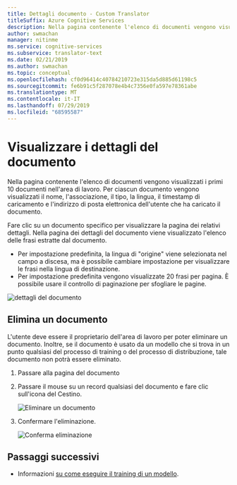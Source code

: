 ```yaml
---
title: Dettagli documento - Custom Translator
titleSuffix: Azure Cognitive Services
description: Nella pagina contenente l'elenco di documenti vengono visualizzati i primi 10 documenti nell'area di lavoro. Per ciascun documento vengono visualizzati il nome, l'associazione, il tipo, la lingua, il timestamp di caricamento e l'indirizzo di posta elettronica dell'utente che ha caricato il documento.
author: swmachan
manager: nitinme
ms.service: cognitive-services
ms.subservice: translator-text
ms.date: 02/21/2019
ms.author: swmachan
ms.topic: conceptual
ms.openlocfilehash: cf0d96414c40784210723e315da5d885d61198c5
ms.sourcegitcommit: fe6b91c5f287078e4b4c7356e0fa597e78361abe
ms.translationtype: MT
ms.contentlocale: it-IT
ms.lasthandoff: 07/29/2019
ms.locfileid: "68595587"
---
```

# <a name="view-document-details"></a>Visualizzare i dettagli del documento

Nella pagina contenente l'elenco di documenti vengono visualizzati i primi 10 documenti nell'area di lavoro. Per ciascun documento vengono visualizzati il nome, l'associazione, il tipo, la lingua, il timestamp di caricamento e l'indirizzo di posta elettronica dell'utente che ha caricato il documento.

Fare clic su un documento specifico per visualizzare la pagina dei relativi dettagli. Nella pagina dei dettagli del documento viene visualizzato l'elenco delle frasi estratte dal documento.

- Per impostazione predefinita, la lingua di "origine" viene selezionata nel campo a discesa, ma è possibile cambiare impostazione per visualizzare le frasi nella lingua di destinazione.
- Per impostazione predefinita vengono visualizzate 20 frasi per pagina. È possibile usare il controllo di paginazione per sfogliare le pagine.

![dettagli del documento](media/how-to/how-to-view-document-details.png)

## <a name="delete-a-document"></a>Elimina un documento

L'utente deve essere il proprietario dell'area di lavoro per poter eliminare un documento. Inoltre, se il documento è usato da un modello che si trova in un punto qualsiasi del processo di training o del processo di distribuzione, tale documento non potrà essere eliminato.

1. Passare alla pagina del documento
2.  Passare il mouse su un record qualsiasi del documento e fare clic sull'icona del Cestino.

    ![Eliminare un documento](media/how-to/how-to-delete-document-1.png)

3.  Confermare l'eliminazione.

    ![Conferma eliminazione](media/how-to/how-to-delete-document-confirm.png)

## <a name="next-steps"></a>Passaggi successivi

- Informazioni [su come eseguire il training di un modello](how-to-train-model.md).
